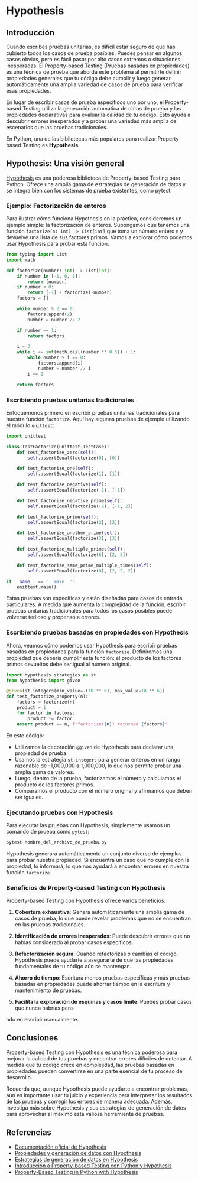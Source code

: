 # Hypothesis

## Introducción

Cuando escribes pruebas unitarias, es difícil estar seguro de que has cubierto todos los casos de prueba posibles. Puedes pensar en algunos casos obvios, pero es fácil pasar por alto casos extremos o situaciones inesperadas. El Property-based Testing (Pruebas basadas en propiedades) es una técnica de prueba que aborda este problema al permitirte definir propiedades generales que tu código debe cumplir y luego generar automáticamente una amplia variedad de casos de prueba para verificar esas propiedades.

En lugar de escribir casos de prueba específicos uno por uno, el Property-based Testing utiliza la generación automática de datos de prueba y las propiedades declarativas para evaluar la calidad de tu código. Esto ayuda a descubrir errores inesperados y a probar una variedad más amplia de escenarios que las pruebas tradicionales.

En Python, una de las bibliotecas más populares para realizar Property-based Testing es **Hypothesis**.

## Hypothesis: Una visión general

[Hypothesis](https://hypothesis.readthedocs.io/en/latest/index.html) es una poderosa biblioteca de Property-based Testing para Python. Ofrece una amplia gama de estrategias de generación de datos y se integra bien con los sistemas de prueba existentes, como pytest.

### Ejemplo: Factorización de enteros

Para ilustrar cómo funciona Hypothesis en la práctica, consideremos un ejemplo simple: la factorización de enteros. Supongamos que tenemos una función `factorize(n: int) -> List[int]` que toma un número entero `n` y devuelve una lista de sus factores primos. Vamos a explorar cómo podemos usar Hypothesis para probar esta función.

```python
from typing import List
import math

def factorize(number: int) -> List[int]:
    if number in [-1, 0, 1]:
        return [number]
    if number < 0:
        return [-1] + factorize(-number)
    factors = []

    while number % 2 == 0:
        factors.append(2)
        number = number // 2

    if number == 1:
        return factors

    i = 3
    while i <= int(math.ceil(number ** 0.5)) + 1:
        while number % i == 0:
            factors.append(i)
            number = number // i
        i += 2

    return factors
```

### Escribiendo pruebas unitarias tradicionales

Enfoquémonos primero en escribir pruebas unitarias tradicionales para nuestra función `factorize`. Aquí hay algunas pruebas de ejemplo utilizando el módulo `unittest`:

```python
import unittest

class TestFactorize(unittest.TestCase):
    def test_factorize_zero(self):
        self.assertEqual(factorize(0), [0])

    def test_factorize_one(self):
        self.assertEqual(factorize(1), [1])

    def test_factorize_negative(self):
        self.assertEqual(factorize(-1), [-1])

    def test_factorize_negative_prime(self):
        self.assertEqual(factorize(-2), [-1, 2])

    def test_factorize_prime(self):
        self.assertEqual(factorize(2), [2])

    def test_factorize_another_prime(self):
        self.assertEqual(factorize(3), [3])

    def test_factorize_multiple_primes(self):
        self.assertEqual(factorize(6), [2, 3])

    def test_factorize_same_prime_multiple_times(self):
        self.assertEqual(factorize(8), [2, 2, 2])

if __name__ == '__main__':
    unittest.main()
```

Estas pruebas son específicas y están diseñadas para casos de entrada particulares. A medida que aumenta la complejidad de la función, escribir pruebas unitarias tradicionales para todos los casos posibles puede volverse tedioso y propenso a errores.

### Escribiendo pruebas basadas en propiedades con Hypothesis

Ahora, veamos cómo podemos usar Hypothesis para escribir pruebas basadas en propiedades para la función `factorize`. Definiremos una propiedad que debería cumplir esta función: el producto de los factores primos devueltos debe ser igual al número original.

```python
import hypothesis.strategies as st
from hypothesis import given

@given(st.integers(min_value=-(10 ** 6), max_value=10 ** 6))
def test_factorize_property(n):
    factors = factorize(n)
    product = 1
    for factor in factors:
        product *= factor
    assert product == n, f"factorize({n}) returned {factors}"
```

En este código:

- Utilizamos la decoración `@given` de Hypothesis para declarar una propiedad de prueba.
- Usamos la estrategia `st.integers` para generar enteros en un rango razonable de -1,000,000 a 1,000,000, lo que nos permite probar una amplia gama de valores.
- Luego, dentro de la prueba, factorizamos el número y calculamos el producto de los factores primos.
- Comparamos el producto con el número original y afirmamos que deben ser iguales.

### Ejecutando pruebas con Hypothesis

Para ejecutar las pruebas con Hypothesis, simplemente usamos un comando de prueba como `pytest`:

```bash
pytest nombre_del_archivo_de_prueba.py
```

Hypothesis generará automáticamente un conjunto diverso de ejemplos para probar nuestra propiedad. Si encuentra un caso que no cumple con la propiedad, lo informará, lo que nos ayudará a encontrar errores en nuestra función `factorize`.

### Beneficios de Property-based Testing con Hypothesis

Property-based Testing con Hypothesis ofrece varios beneficios:

1. **Cobertura exhaustiva**: Genera automáticamente una amplia gama de casos de prueba, lo que puede revelar problemas que no se encuentran en las pruebas tradicionales.

2. **Identificación de errores inesperados**: Puede descubrir errores que no habías considerado al probar casos específicos.

3. **Refactorización segura**: Cuando refactorizas o cambias el código, Hypothesis puede ayudarte a asegurarte de que las propiedades fundamentales de tu código aún se mantengan.

4. **Ahorro de tiempo**: Escritura menos pruebas específicas y más pruebas basadas en propiedades puede ahorrar tiempo en la escritura y mantenimiento de pruebas.

5. **Facilita la exploración de esquinas y casos límite**: Puedes probar casos que nunca habrías pens

ado en escribir manualmente.

## Conclusiones

Property-based Testing con Hypothesis es una técnica poderosa para mejorar la calidad de tus pruebas y encontrar errores difíciles de detectar. A medida que tu código crece en complejidad, las pruebas basadas en propiedades pueden convertirse en una parte esencial de tu proceso de desarrollo.

Recuerda que, aunque Hypothesis puede ayudarte a encontrar problemas, aún es importante usar tu juicio y experiencia para interpretar los resultados de las pruebas y corregir los errores de manera adecuada. Además, investiga más sobre Hypothesis y sus estrategias de generación de datos para aprovechar al máximo esta valiosa herramienta de pruebas.

## Referencias

- [Documentación oficial de Hypothesis](https://hypothesis.readthedocs.io/en/latest/index.html)
- [Propiedades y generación de datos con Hypothesis](https://hypothesis.readthedocs.io/en/latest/stateful.html)
- [Estrategias de generación de datos en Hypothesis](https://hypothesis.readthedocs.io/en/latest/data.html)
- [Introducción a Property-based Testing con Python y Hypothesis](https://engineering.hellofresh.com/an-introduction-to-property-based-testing-with-python-and-hypothesis-5b0121d4e9db)
- [Property-Based Testing in Python with Hypothesis](https://semaphoreci.com/community/tutorials/property-based-testing-in-python-with-hypothesis)